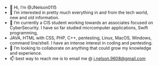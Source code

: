 - 👋 Hi, I’m @JNelson0115
- 👀 I’m interested in pretty much everything in and from the tech world, new and old information.
- 🌱 I’m currently a CIS student working towards an associates focused on CyberSecurity. I have so far studied micrcomputer applications, Swift programming,
-  JAVA, HTML with CSS, PHP, C++, pentesting, Linux, MacOS, Windows, command line/shell. I have an intense interest in coding and pentesting.
- 💞️ I’m looking to collaborate on anything that could grow my knowledge and experience.
- 📫 best way to reach me is to email me @ j.nelson.9608@gmail.com

<!---
JNelson0115/JNelson0115 is a ✨ special ✨ repository because its `README.md` (this file) appears on your GitHub profile.
You can click the Preview link to take a look at your changes.
--->
